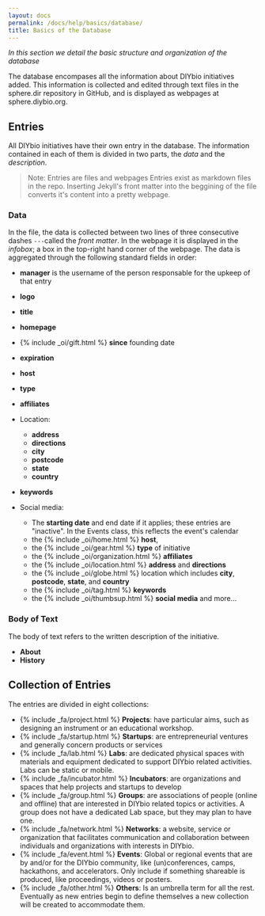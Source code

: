 ```yaml
---
layout: docs
permalink: /docs/help/basics/database/
title: Basics of the Database
---
```


_In this section we detail the basic structure and organization of the database_

The database encompases all the information about DIYbio initiatives added. This information is collected and edited through text files in the sphere.dir repository in GitHub, and is displayed as webpages at sphere.diybio.org.

## Entries
All DIYbio initiatives have their own entry in the database. The information contained in each of them is divided in two parts, the _data_ and the _description_.

> Note: Entries are files and webpages
Entries exist as markdown files in the repo. Inserting Jekyll's front matter into the beggining of the file converts it's content into a pretty webpage.

### Data
In the file, the data is collected between two lines of three consecutive dashes `---`called the _front matter_. In the webpage it is displayed in the _infobox_; a box in the top-right hand corner of the webpage. The data is aggregated through the following standard fields in order:

- **manager** is the username of the person responsable for the upkeep of that entry
- **logo**
- **title**
- **homepage**
- {% include _oi/gift.html %} **since** founding date
- **expiration**
- **host**
- **type**
- **affiliates**
- Location:
  - **address**
  - **directions**
  - **city**
  - **postcode**
  - **state**
  - **country**
- **keywords**
- Social media:

  - The  **starting date** and end date if it applies; these entries are "inactive". In the Events class, this reflects the event's calendar
  - the {% include _oi/home.html %} **host**,
  - the {% include _oi/gear.html %} **type** of initiative
  - the {% include _oi/organization.html %} **affiliates**
  - the {% include _oi/location.html %} **address** and **directions**
  - the {% include _oi/globe.html %} location which includes **city**, **postcode**, **state**, and **country**
  - the {% include _oi/tag.html %} **keywords**
  - the {% include _oi/thumbsup.html %} **social media** and more...



### Body of Text
The body of text refers to the written description of the initiative.

  - **About**
  - **History**

## Collection of Entries
The entries are divided in eight collections:

- {% include _fa/project.html %} **Projects**: have particular aims, such as designing an instrument or an educational workshop.
- {% include _fa/startup.html %} **Startups**: are entrepreneurial ventures and generally concern products or services
- {% include _fa/lab.html %} **Labs**: are dedicated physical spaces with materials and equipment dedicated to support DIYbio related activities. Labs can be static or mobile.
- {% include _fa/incubator.html %} **Incubators**: are organizations and spaces that help projects and startups to develop
- {% include _fa/group.html %} **Groups**: are associations of people (online and offline) that are interested in DIYbio related topics or activities. A group does not have a dedicated Lab space, but they may plan to have one.
- {% include _fa/network.html %} **Networks**: a website, service or organization that facilitates communication and collaboration between individuals and organizations with interests in DIYbio.
- {% include _fa/event.html %} **Events**: Global or regional events that are by and/or for the DIYbio community, like (un)conferences, camps, hackathons, and accelerators. Only include if something shareable is produced, like proceedings, videos or posters.
- {% include _fa/other.html %} **Others**: Is an umbrella term for all the rest. Eventually as new entries begin to define themselves a new collection will be created to accommodate them.
